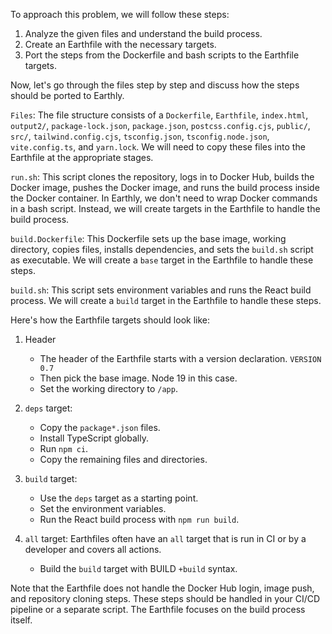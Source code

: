 To approach this problem, we will follow these steps:

1. Analyze the given files and understand the build process.
2. Create an Earthfile with the necessary targets.
3. Port the steps from the Dockerfile and bash scripts to the Earthfile targets.

Now, let's go through the files step by step and discuss how the steps should be ported to Earthly.

`Files`:
The file structure consists of a `Dockerfile`, `Earthfile`, `index.html`, `output2/`, `package-lock.json`, `package.json`, `postcss.config.cjs`, `public/`, `src/`, `tailwind.config.cjs`, `tsconfig.json`, `tsconfig.node.json`, `vite.config.ts`, and `yarn.lock`. We will need to copy these files into the Earthfile at the appropriate stages.

`run.sh`:
This script clones the repository, logs in to Docker Hub, builds the Docker image, pushes the Docker image, and runs the build process inside the Docker container. In Earthly, we don't need to wrap Docker commands in a bash script. Instead, we will create targets in the Earthfile to handle the build process.

`build.Dockerfile`:
This Dockerfile sets up the base image, working directory, copies files, installs dependencies, and sets the `build.sh` script as executable. We will create a `base` target in the Earthfile to handle these steps.

`build.sh`:
This script sets environment variables and runs the React build process. We will create a `build` target in the Earthfile to handle these steps.

Here's how the Earthfile targets should look like:

1. Header
   - The header of the Earthfile starts with a version declaration. `VERSION 0.7`
   - Then pick the base image. Node 19 in this case.
   - Set the working directory to `/app`.
 
2. `deps` target:
   - Copy the `package*.json` files.
   - Install TypeScript globally.
   - Run `npm ci`.
   - Copy the remaining files and directories.

3. `build` target:
   - Use the `deps` target as a starting point.
   - Set the environment variables.
   - Run the React build process with `npm run build`.

4. `all` target:
Earthfiles often have an `all` target that is run in CI or by a developer and covers all actions.
   - Build the `build` target with BUILD `+build` syntax.

Note that the Earthfile does not handle the Docker Hub login, image push, and repository cloning steps. These steps should be handled in your CI/CD pipeline or a separate script. The Earthfile focuses on the build process itself.